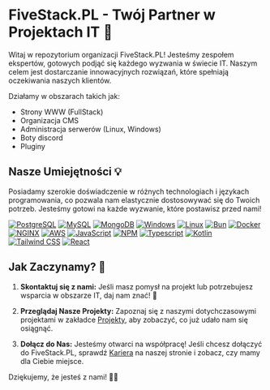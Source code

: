 # FiveStack.PL - Twój Partner w Projektach IT 🚀

Witaj w repozytorium organizacji FiveStack.PL! Jesteśmy zespołem ekspertów, gotowych podjąć się każdego wyzwania w świecie IT. Naszym celem jest dostarczanie innowacyjnych rozwiązań, które spełniają oczekiwania naszych klientów.

Działamy w obszarach takich jak:

- Strony WWW (FullStack)
- Organizacja CMS
- Administracja serwerów (Linux, Windows)
- Boty discord
- Pluginy

## Nasze Umiejętności 💡

Posiadamy szerokie doświadczenie w różnych technologiach i językach programowania, co pozwala nam elastycznie dostosowywać się do Twoich potrzeb. Jesteśmy gotowi na każde wyzwanie, które postawisz przed nami!

[![PostgreSQL](https://img.shields.io/badge/PostgreSQL-000000?style=for-the-badge&logo=postgresql&logoColor=white)](https://www.postgresql.org/)
[![MySQL](https://img.shields.io/badge/MySQL-000000?style=for-the-badge&logo=mysql&logoColor=white)](https://www.mysql.com/)
[![MongoDB](https://img.shields.io/badge/MongoDB-000000?style=for-the-badge&logo=mongodb&logoColor=white)](https://www.mongodb.com/)
[![Windows](https://img.shields.io/badge/Windows-000000?style=for-the-badge&logo=windows&logoColor=white)](https://www.microsoft.com/en-us/windows)
[![Linux](https://img.shields.io/badge/Linux-000000?style=for-the-badge&logo=linux&logoColor=white)](https://www.linux.org/)
[![Bun](https://img.shields.io/badge/Bun-000000?style=for-the-badge&logo=bun&logoColor=white)](https://bun.sh/)
[![Docker](https://img.shields.io/badge/Docker-000000?style=for-the-badge&logo=docker&logoColor=white)](https://www.docker.com/)
[![NGINX](https://img.shields.io/badge/NGINX-000000?style=for-the-badge&logo=nginx&logoColor=white)](https://www.nginx.com/)
[![AWS](https://img.shields.io/badge/AWS-000000?style=for-the-badge&logo=amazon-aws&logoColor=white)](https://aws.amazon.com/)
[![JavaScript](https://img.shields.io/badge/JavaScript-000000?style=for-the-badge&logo=javascript&logoColor=white)](https://developer.mozilla.org/en-US/docs/Web/JavaScript)
[![NPM](https://img.shields.io/badge/npm-000000?style=for-the-badge&logo=npm&logoColor=white)](https://www.npmjs.com/)
[![Typescript](https://img.shields.io/badge/Typescript-000000?style=for-the-badge&logo=typescript&logoColor=white)](https://www.typescriptlang.org/)
[![Kotlin](https://img.shields.io/badge/Kotlin-000000?style=for-the-badge&logo=kotlin&logoColor=white)](https://kotlinlang.org/)
[![Tailwind CSS](https://img.shields.io/badge/Tailwind_CSS-000000?style=for-the-badge&logo=tailwind-css&logoColor=white)](https://tailwindcss.com/)
[![React](https://img.shields.io/badge/React-000000?style=for-the-badge&logo=react&logoColor=white)](https://reactjs.org/)

## Jak Zaczynamy? 🚀

1. **Skontaktuj się z nami:** Jeśli masz pomysł na projekt lub potrzebujesz wsparcia w obszarze IT, daj nam znać! 📧
   
2. **Przeglądaj Nasze Projekty:** Zapoznaj się z naszymi dotychczasowymi projektami w zakładce [Projekty](https://fivestack.pl/portfolio/), aby zobaczyć, co już udało nam się osiągnąć.

3. **Dołącz do Nas:** Jesteśmy otwarci na współpracę! Jeśli chcesz dołączyć do FiveStack.PL, sprawdź [Kariera](https://fivestack.pl/kariera/) na naszej stronie i zobacz, czy mamy dla Ciebie miejsce.

Dziękujemy, że jesteś z nami! 🙌✨
